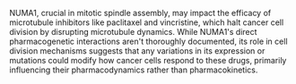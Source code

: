 NUMA1, crucial in mitotic spindle assembly, may impact the efficacy of microtubule inhibitors like paclitaxel and vincristine, which halt cancer cell division by disrupting microtubule dynamics. While NUMA1's direct pharmacogenetic interactions aren't thoroughly documented, its role in cell division mechanisms suggests that any variations in its expression or mutations could modify how cancer cells respond to these drugs, primarily influencing their pharmacodynamics rather than pharmacokinetics.